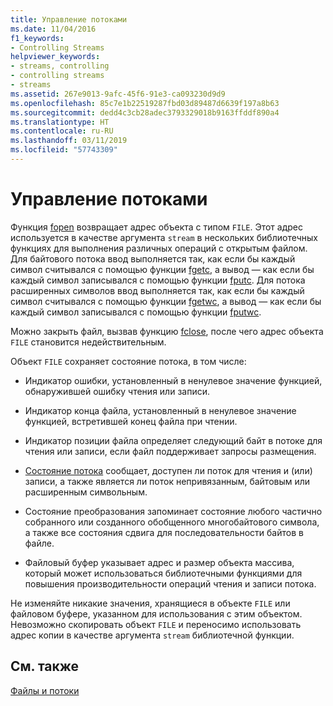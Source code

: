 ```yaml
---
title: Управление потоками
ms.date: 11/04/2016
f1_keywords:
- Controlling Streams
helpviewer_keywords:
- streams, controlling
- controlling streams
- streams
ms.assetid: 267e9013-9afc-45f6-91e3-ca093230d9d9
ms.openlocfilehash: 85c7e1b22519287fbd03d89487d6639f197a8b63
ms.sourcegitcommit: dedd4c3cb28adec3793329018b9163ffddf890a4
ms.translationtype: HT
ms.contentlocale: ru-RU
ms.lasthandoff: 03/11/2019
ms.locfileid: "57743309"
---
```

# <a name="controlling-streams"></a>Управление потоками

Функция [fopen](../c-runtime-library/reference/fopen-wfopen.md) возвращает адрес объекта с типом `FILE`. Этот адрес используется в качестве аргумента `stream` в нескольких библиотечных функциях для выполнения различных операций с открытым файлом. Для байтового потока ввод выполняется так, как если бы каждый символ считывался с помощью функции [fgetc](../c-runtime-library/reference/fgetc-fgetwc.md), а вывод — как если бы каждый символ записывался с помощью функции [fputc](../c-runtime-library/reference/fputc-fputwc.md). Для потока расширенных символов ввод выполняется так, как если бы каждый символ считывался с помощью функции [fgetwc](../c-runtime-library/reference/fgetc-fgetwc.md), а вывод — как если бы каждый символ записывался с помощью функции [fputwc](../c-runtime-library/reference/fputc-fputwc.md).

Можно закрыть файл, вызвав функцию [fclose](../c-runtime-library/reference/fclose-fcloseall.md), после чего адрес объекта `FILE` становится недействительным.

Объект `FILE` сохраняет состояние потока, в том числе:

- Индикатор ошибки, установленный в ненулевое значение функцией, обнаружившей ошибку чтения или записи.

- Индикатор конца файла, установленный в ненулевое значение функцией, встретившей конец файла при чтении.

- Индикатор позиции файла определяет следующий байт в потоке для чтения или записи, если файл поддерживает запросы размещения.

- [Состояние потока](../c-runtime-library/stream-states.md) сообщает, доступен ли поток для чтения и (или) записи, а также является ли поток непривязанным, байтовым или расширенным символьным.

- Состояние преобразования запоминает состояние любого частично собранного или созданного обобщенного многобайтового символа, а также все состояния сдвига для последовательности байтов в файле.

- Файловый буфер указывает адрес и размер объекта массива, который может использоваться библиотечными функциями для повышения производительности операций чтения и записи потока.

Не изменяйте никакие значения, хранящиеся в объекте `FILE` или файловом буфере, указанном для использования с этим объектом. Невозможно скопировать объект `FILE` и переносимо использовать адрес копии в качестве аргумента `stream` библиотечной функции.

## <a name="see-also"></a>См. также

[Файлы и потоки](../c-runtime-library/files-and-streams.md)
